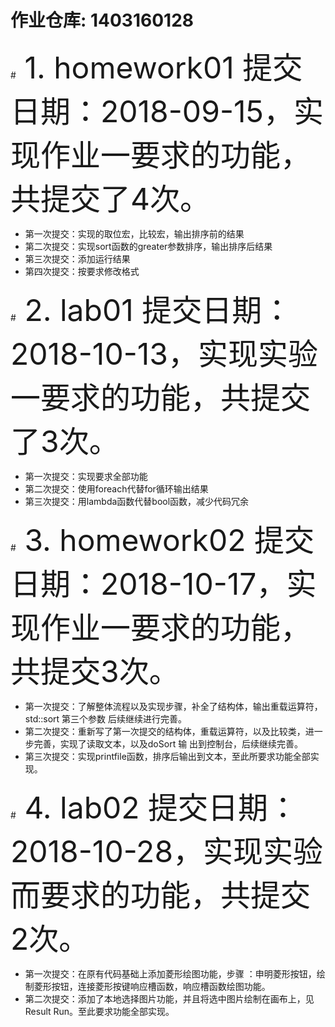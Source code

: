 # 作业仓库: 1403160128

#<font size = 15> 1. homework01 提交日期：2018-09-15，实现作业一要求的功能，共提交了4次。</font>

   + 第一次提交：实现的取位宏，比较宏，输出排序前的结果 
   + 第二次提交：实现sort函数的greater参数排序，输出排序后结果
   + 第三次提交：添加运行结果
   + 第四次提交：按要求修改格式
   
#<font size = 15> 2. lab01 提交日期：2018-10-13，实现实验一要求的功能，共提交了3次。</font>

   + 第一次提交：实现要求全部功能
   + 第二次提交：使用foreach代替for循环输出结果
   + 第三次提交：用lambda函数代替bool函数，减少代码冗余

#<font size = 15> 3. homework02 提交日期：2018-10-17，实现作业一要求的功能，共提交3次。</font>

   + 第一次提交：了解整体流程以及实现步骤，补全了结构体，输出重载运算符，std::sort 第三个参数 后续继续进行完善。		 
   + 第二次提交：重新写了第一次提交的结构体，重载运算符，以及比较类，进一步完善，实现了读取文本，以及doSort 输 出到控制台，后续继续完善。
   + 第三次提交：实现printfile函数，排序后输出到文本，至此所要求功能全部实现。
               
#<font size = 15> 4. lab02 提交日期：2018-10-28，实现实验而要求的功能，共提交2次。</font>

   + 第一次提交：在原有代码基础上添加菱形绘图功能，步骤 ：申明菱形按钮，绘制菱形按钮，连接菱形按键响应槽函数，响应槽函数绘图功能。
   + 第二次提交：添加了本地选择图片功能，并且将选中图片绘制在画布上，见Result Run。至此要求功能全部实现。
